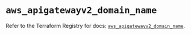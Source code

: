 # `aws_apigatewayv2_domain_name`

Refer to the Terraform Registry for docs: [`aws_apigatewayv2_domain_name`](https://registry.terraform.io/providers/hashicorp/aws/5.73.0/docs/resources/apigatewayv2_domain_name).
